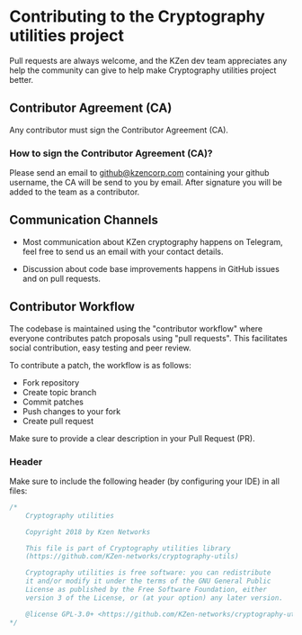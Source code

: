 Contributing to the Cryptography utilities project
=====================================

Pull requests are always welcome, and the KZen dev team appreciates any help the community can
give to help make Cryptography utilities project better.

Contributor Agreement (CA)
----------------

Any contributor must sign the Contributor Agreement (CA).

### How to sign the Contributor Agreement (CA)?

Please send an email to [github@kzencorp.com](mailto:github@kzencorp.com) containing your github username, the CA will be send to you by email.
After signature you will be added to the team as a contributor.

Communication Channels
----------------

* Most communication about KZen cryptography happens on Telegram, feel free to send us an email with your contact details.

* Discussion about code base improvements happens in GitHub issues and on pull requests.

Contributor Workflow
----------------

The codebase is maintained using the "contributor workflow" where everyone contributes patch proposals using "pull requests". This facilitates social contribution, easy testing and peer review.

To contribute a patch, the workflow is as follows:

* Fork repository
* Create topic branch
* Commit patches
* Push changes to your fork
* Create pull request

Make sure to provide a clear description in your Pull Request (PR).

### Header

Make sure to include the following header (by configuring your IDE) in all files:

```rust
/*
    Cryptography utilities

    Copyright 2018 by Kzen Networks

    This file is part of Cryptography utilities library
    (https://github.com/KZen-networks/cryptography-utils)

    Cryptography utilities is free software: you can redistribute
    it and/or modify it under the terms of the GNU General Public
    License as published by the Free Software Foundation, either
    version 3 of the License, or (at your option) any later version.

    @license GPL-3.0+ <https://github.com/KZen-networks/cryptography-utils/blob/master/LICENSE>
*/
```
